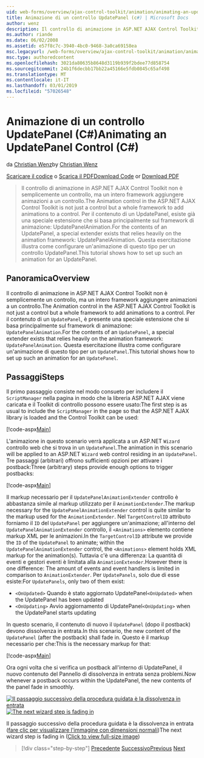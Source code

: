 ```yaml
---
uid: web-forms/overview/ajax-control-toolkit/animation/animating-an-updatepanel-control-cs
title: Animazione di un controllo UpdatePanel (c#) | Microsoft Docs
author: wenz
description: Il controllo di animazione in ASP.NET AJAX Control Toolkit non è semplicemente un controllo, ma un intero framework aggiungere animazioni a un controllo. Per il contenuto di un...
ms.author: riande
ms.date: 06/02/2008
ms.assetid: e57f8c7c-3940-4bc0-9468-3a0ca69158ea
msc.legacyurl: /web-forms/overview/ajax-control-toolkit/animation/animating-an-updatepanel-control-cs
msc.type: authoredcontent
ms.openlocfilehash: 3021da80635b8648d3119b939f2bdee77d858754
ms.sourcegitcommit: 24b1f6decbb17bb22a45166e5fdb0845c65af498
ms.translationtype: MT
ms.contentlocale: it-IT
ms.lasthandoff: 03/01/2019
ms.locfileid: "57026548"
---
```

<a name="animating-an-updatepanel-control-c"></a><span data-ttu-id="b3510-104">Animazione di un controllo UpdatePanel (C#)</span><span class="sxs-lookup"><span data-stu-id="b3510-104">Animating an UpdatePanel Control (C#)</span></span>
====================
<span data-ttu-id="b3510-105">da [Christian Wenz](https://github.com/wenz)</span><span class="sxs-lookup"><span data-stu-id="b3510-105">by [Christian Wenz](https://github.com/wenz)</span></span>

<span data-ttu-id="b3510-106">[Scaricare il codice](http://download.microsoft.com/download/9/3/f/93f8daea-bebd-4821-833b-95205389c7d0/UpdatePanelAnimation1.cs.zip) o [Scarica il PDF](http://download.microsoft.com/download/b/6/a/b6ae89ee-df69-4c87-9bfb-ad1eb2b23373/updatepanelanimation1CS.pdf)</span><span class="sxs-lookup"><span data-stu-id="b3510-106">[Download Code](http://download.microsoft.com/download/9/3/f/93f8daea-bebd-4821-833b-95205389c7d0/UpdatePanelAnimation1.cs.zip) or [Download PDF](http://download.microsoft.com/download/b/6/a/b6ae89ee-df69-4c87-9bfb-ad1eb2b23373/updatepanelanimation1CS.pdf)</span></span>

> <span data-ttu-id="b3510-107">Il controllo di animazione in ASP.NET AJAX Control Toolkit non è semplicemente un controllo, ma un intero framework aggiungere animazioni a un controllo.</span><span class="sxs-lookup"><span data-stu-id="b3510-107">The Animation control in the ASP.NET AJAX Control Toolkit is not just a control but a whole framework to add animations to a control.</span></span> <span data-ttu-id="b3510-108">Per il contenuto di un UpdatePanel, esiste già una speciale estensione che si basa principalmente sul framework di animazione: UpdatePanelAnimation.</span><span class="sxs-lookup"><span data-stu-id="b3510-108">For the contents of an UpdatePanel, a special extender exists that relies heavily on the animation framework: UpdatePanelAnimation.</span></span> <span data-ttu-id="b3510-109">Questa esercitazione illustra come configurare un'animazione di questo tipo per un controllo UpdatePanel.</span><span class="sxs-lookup"><span data-stu-id="b3510-109">This tutorial shows how to set up such an animation for an UpdatePanel.</span></span>


## <a name="overview"></a><span data-ttu-id="b3510-110">Panoramica</span><span class="sxs-lookup"><span data-stu-id="b3510-110">Overview</span></span>

<span data-ttu-id="b3510-111">Il controllo di animazione in ASP.NET AJAX Control Toolkit non è semplicemente un controllo, ma un intero framework aggiungere animazioni a un controllo.</span><span class="sxs-lookup"><span data-stu-id="b3510-111">The Animation control in the ASP.NET AJAX Control Toolkit is not just a control but a whole framework to add animations to a control.</span></span> <span data-ttu-id="b3510-112">Per il contenuto di un `UpdatePanel`, è presente una speciale estensione che si basa principalmente sul framework di animazione: `UpdatePanelAnimation`.</span><span class="sxs-lookup"><span data-stu-id="b3510-112">For the contents of an `UpdatePanel`, a special extender exists that relies heavily on the animation framework: `UpdatePanelAnimation`.</span></span> <span data-ttu-id="b3510-113">Questa esercitazione illustra come configurare un'animazione di questo tipo per un `UpdatePanel`.</span><span class="sxs-lookup"><span data-stu-id="b3510-113">This tutorial shows how to set up such an animation for an `UpdatePanel`.</span></span>

## <a name="steps"></a><span data-ttu-id="b3510-114">Passaggi</span><span class="sxs-lookup"><span data-stu-id="b3510-114">Steps</span></span>

<span data-ttu-id="b3510-115">Il primo passaggio consiste nel modo consueto per includere il `ScriptManager` nella pagina in modo che la libreria ASP.NET AJAX viene caricata e il Toolkit di controllo possono essere usato:</span><span class="sxs-lookup"><span data-stu-id="b3510-115">The first step is as usual to include the `ScriptManager` in the page so that the ASP.NET AJAX library is loaded and the Control Toolkit can be used:</span></span>

[!code-aspx[Main](animating-an-updatepanel-control-cs/samples/sample1.aspx)]

<span data-ttu-id="b3510-116">L'animazione in questo scenario verrà applicata a un ASP.NET `Wizard` controllo web che si trova in un `UpdatePanel`.</span><span class="sxs-lookup"><span data-stu-id="b3510-116">The animation in this scenario will be applied to an ASP.NET `Wizard` web control residing in an `UpdatePanel`.</span></span> <span data-ttu-id="b3510-117">Tre passaggi (arbitrari) offrono sufficienti opzioni per attivare i postback:</span><span class="sxs-lookup"><span data-stu-id="b3510-117">Three (arbitrary) steps provide enough options to trigger postbacks:</span></span>

[!code-aspx[Main](animating-an-updatepanel-control-cs/samples/sample2.aspx)]

<span data-ttu-id="b3510-118">Il markup necessario per il `UpdatePanelAnimationExtender` controllo è abbastanza simile al markup utilizzato per il `AnimationExtender`.</span><span class="sxs-lookup"><span data-stu-id="b3510-118">The markup necessary for the `UpdatePanelAnimationExtender` control is quite similar to the markup used for the `AnimationExtender`.</span></span> <span data-ttu-id="b3510-119">Nel `TargetControlID` attributo forniamo il `ID` del `UpdatePanel` per aggiungere un'animazione; all'interno del `UpdatePanelAnimationExtender` controllo, il `<Animations>` elemento contiene markup XML per le animazioni.</span><span class="sxs-lookup"><span data-stu-id="b3510-119">In the `TargetControlID` attribute we provide the `ID` of the `UpdatePanel` to animate; within the `UpdatePanelAnimationExtender` control, the `<Animations>` element holds XML markup for the animation(s).</span></span> <span data-ttu-id="b3510-120">Tuttavia c'è una differenza: La quantità di eventi e gestori eventi è limitata alla `AnimationExtender`.</span><span class="sxs-lookup"><span data-stu-id="b3510-120">However there is one difference: The amount of events and event handlers is limited in comparison to `AnimationExtender`.</span></span> <span data-ttu-id="b3510-121">Per `UpdatePanels`, solo due di esse esiste:</span><span class="sxs-lookup"><span data-stu-id="b3510-121">For `UpdatePanels`, only two of them exist:</span></span>

- <span data-ttu-id="b3510-122">`<OnUpdated>` Quando è stato aggiornato UpdatePanel</span><span class="sxs-lookup"><span data-stu-id="b3510-122">`<OnUpdated>` when the UpdatePanel has been updated</span></span>
- <span data-ttu-id="b3510-123">`<OnUpdating>` Avvio aggiornamento di UpdatePanel</span><span class="sxs-lookup"><span data-stu-id="b3510-123">`<OnUpdating>` when the UpdatePanel starts updating</span></span>

<span data-ttu-id="b3510-124">In questo scenario, il contenuto di nuovo il `UpdatePanel` (dopo il postback) devono dissolvenza in entrata.</span><span class="sxs-lookup"><span data-stu-id="b3510-124">In this scenario, the new content of the `UpdatePanel` (after the postback) shall fade in.</span></span> <span data-ttu-id="b3510-125">Questo è il markup necessario per che:</span><span class="sxs-lookup"><span data-stu-id="b3510-125">This is the necessary markup for that:</span></span>

[!code-aspx[Main](animating-an-updatepanel-control-cs/samples/sample3.aspx)]

<span data-ttu-id="b3510-126">Ora ogni volta che si verifica un postback all'interno di UpdatePanel, il nuovo contenuto del Pannello di dissolvenza in entrata senza problemi.</span><span class="sxs-lookup"><span data-stu-id="b3510-126">Now whenever a postback occurs within the UpdatePanel, the new contents of the panel fade in smoothly.</span></span>


<span data-ttu-id="b3510-127">[![Il passaggio successivo della procedura guidata è la dissolvenza in entrata](animating-an-updatepanel-control-cs/_static/image2.png)](animating-an-updatepanel-control-cs/_static/image1.png)</span><span class="sxs-lookup"><span data-stu-id="b3510-127">[![The next wizard step is fading in](animating-an-updatepanel-control-cs/_static/image2.png)](animating-an-updatepanel-control-cs/_static/image1.png)</span></span>

<span data-ttu-id="b3510-128">Il passaggio successivo della procedura guidata è la dissolvenza in entrata ([fare clic per visualizzare l'immagine con dimensioni normali](animating-an-updatepanel-control-cs/_static/image3.png))</span><span class="sxs-lookup"><span data-stu-id="b3510-128">The next wizard step is fading in ([Click to view full-size image](animating-an-updatepanel-control-cs/_static/image3.png))</span></span>

> [!div class="step-by-step"]
> <span data-ttu-id="b3510-129">[Precedente](changing-an-animation-using-client-side-code-cs.md)
> [Successivo](dynamically-controlling-updatepanel-animations-cs.md)</span><span class="sxs-lookup"><span data-stu-id="b3510-129">[Previous](changing-an-animation-using-client-side-code-cs.md)
[Next](dynamically-controlling-updatepanel-animations-cs.md)</span></span>
